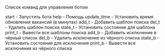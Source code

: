 Список команд для управления ботом

start - Запустить бота
help - Помощь
update_time - Установить время обновления вакансий (в минутах)
add_t - Добавить шаблон поиска
del_t - Удалить шаблон поиска
state_t - Установить состояние для шаблона
print_t - Вывести все шаблоны поиска
add_b - Добавить исключение в чёрный список
del_b - Удалить исключение из чёрного списка
state_b - Установить состояние для исключения
print_b - Вывести все исключения из чёрного списка